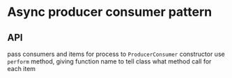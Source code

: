 # Async producer consumer pattern

## API

pass consumers and items for process to `ProducerConsumer` constructor
use `perform` method, giving function name to tell class what method call for each item
